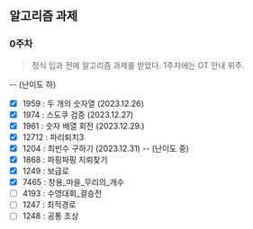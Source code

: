 
## 알고리즘 과제

### 0주차

 > 정식 입과 전에 알고리즘 과제를 받았다.
 > 1주차에는 OT 안내 위주.
 
-- (난이도 하)
- [x] 1959 : 두 개의 숫자열 (2023.12.26)
- [x] 1974 : 스도쿠 검증 (2023.12.27)
- [x] 1961 : 숫자 배열 회전 (2023.12.29.)
- [x] 12712 : 파리퇴치3
- [x] 1204 : 최빈수 구하기 (2023.12.31)
-- (난이도 중)
- [x] 1868 : 파핑파핑 지뢰찾기
- [x] 1249 : 보급로
- [x] 7465 : 창용_마을_무리의_개수
- [ ] 4193 : 수영대회_결승전
- [ ] 1247 : 최적경로
- [ ] 1248 : 공통 조상
